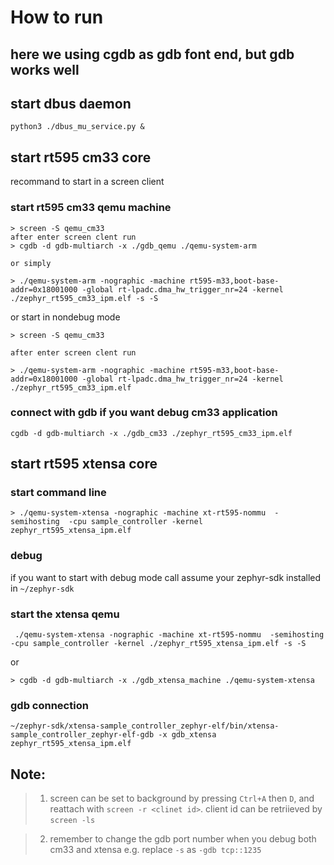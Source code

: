 # How to run

## here we using cgdb as gdb font end, but gdb works well

## start dbus daemon

`
python3 ./dbus_mu_service.py &
`

## start rt595 cm33 core

recommand to start in a screen client

### start rt595 cm33 qemu machine

```
> screen -S qemu_cm33
after enter screen clent run
> cgdb -d gdb-multiarch -x ./gdb_qemu ./qemu-system-arm

or simply

> ./qemu-system-arm -nographic -machine rt595-m33,boot-base-addr=0x18001000 -global rt-lpadc.dma_hw_trigger_nr=24 -kernel ./zephyr_rt595_cm33_ipm.elf -s -S

```

or start in nondebug mode

```
> screen -S qemu_cm33

after enter screen clent run

> ./qemu-system-arm -nographic -machine rt595-m33,boot-base-addr=0x18001000 -global rt-lpadc.dma_hw_trigger_nr=24 -kernel ./zephyr_rt595_cm33_ipm.elf
```

### connect with gdb if you want debug cm33 application

```
cgdb -d gdb-multiarch -x ./gdb_cm33 ./zephyr_rt595_cm33_ipm.elf
```


## start rt595 xtensa core

### start command line

```
> ./qemu-system-xtensa -nographic -machine xt-rt595-nommu  -semihosting  -cpu sample_controller -kernel zephyr_rt595_xtensa_ipm.elf
```

### debug

if you want to start with debug mode call assume your zephyr-sdk installed in `~/zephyr-sdk`

### start the xtensa qemu
```
 ./qemu-system-xtensa -nographic -machine xt-rt595-nommu  -semihosting  -cpu sample_controller -kernel ./zephyr_rt595_xtensa_ipm.elf -s -S
```

or

```
> cgdb -d gdb-multiarch -x ./gdb_xtensa_machine ./qemu-system-xtensa
```


### gdb connection

```
~/zephyr-sdk/xtensa-sample_controller_zephyr-elf/bin/xtensa-sample_controller_zephyr-elf-gdb -x gdb_xtensa  zephyr_rt595_xtensa_ipm.elf
```

## Note:

> 1. screen can be set to background by pressing `Ctrl+A` then `D`, and reattach with `screen -r <clinet id>`. client id can be retriieved by `screen -ls`

> 2. remember to change the gdb port number when you debug both cm33 and xtensa e.g. replace `-s` as `-gdb tcp::1235`


